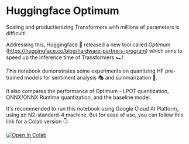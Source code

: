 # Huggingface Optimum

Scaling and productionizing Transformers with millions of parameters is difficult!

Addressing this, Huggingface 🤗 released a new tool called _Optimum_ (https://huggingface.co/blog/hardware-partners-program) which aims to speed up the inference time of Transformers 🏎️!

This notebook demonstrates some experiments on quantizing HF pre-trained models for sentiment analysis 🎭 and summarization 🤏.

It also compares the performance of Optimum - LPOT quantization, ONNX/ONNX Runtime quantization, and the baseline model.

It's recommended to run this notebook using Google Cloud AI Platform, using an N2-standard-4 machine. But for ease of use, you can follow this link for a Colab version 👇:

[![Open In Colab](https://colab.research.google.com/assets/colab-badge.svg)](https://colab.research.google.com/github/ml6team/quick-tips/blob/main/nlp/2021_10_12_huggingface_optimum/optimum.ipynb)
